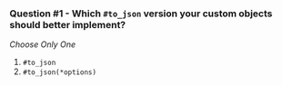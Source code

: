 ### Question #1 - Which `#to_json` version your custom objects should better implement?

*Choose Only One*

1. `#to_json`
1. `#to_json(*options)`
